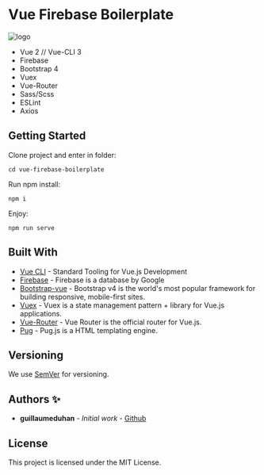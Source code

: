 # Vue Firebase Boilerplate

![logo](https://myhappyagency.com/blog/wp-content/uploads/2020/01/vfxb.png)

- Vue 2 // Vue-CLI 3
- Firebase
- Bootstrap 4
- Vuex
- Vue-Router
- Sass/Scss
- ESLint
- Axios

## Getting Started

Clone project and enter in folder:

```
cd vue-firebase-boilerplate
```

Run npm install:

```
npm i
```
Enjoy:

```
npm run serve
```

## Built With

* [Vue CLI](https://cli.vuejs.org/) - Standard Tooling for Vue.js Development
* [Firebase](https://firebase.google.com/) - Firebase is a database by Google
* [Bootstrap-vue](https://bootstrap-vue.js.org/) - Bootstrap v4 is the world's most popular framework for building responsive, mobile-first sites.
* [Vuex](https://vuex.vuejs.org/) - Vuex is a state management pattern + library for Vue.js applications.
* [Vue-Router](https://router.vuejs.org/) - Vue Router is the official router for Vue.js.
* [Pug](https://pugjs.org/api/getting-started.html) - Pug.js is a HTML templating engine.

## Versioning

We use [SemVer](http://semver.org/) for versioning.

## Authors ✨

* **guillaumeduhan** - *Initial work* - [Github](https://github.com/guillaumeduhan)

## License

This project is licensed under the MIT License.
